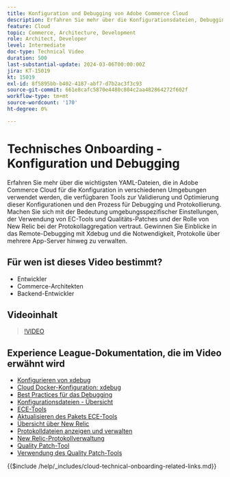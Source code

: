 ```yaml
---
title: Konfiguration und Debugging von Adobe Commerce Cloud
description: Erfahren Sie mehr über die Konfigurationsdateien, Debugging-Tools und die Protokollverwaltung von Adobe Commerce Cloud, die für DevOps, Systemadministratoren und Backend-Entwickler unerlässlich sind.
feature: Cloud
topic: Commerce, Architecture, Development
role: Architect, Developer
level: Intermediate
doc-type: Technical Video
duration: 500
last-substantial-update: 2024-03-06T00:00:00Z
jira: KT-15019
kt: 15019
exl-id: 8f5895bb-b402-4187-abf7-d7b2ac3f3c93
source-git-commit: 661e8cafc5870e4480c804c2aa482864272f602f
workflow-type: tm+mt
source-wordcount: '170'
ht-degree: 0%

---
```


# Technisches Onboarding - Konfiguration und Debugging

Erfahren Sie mehr über die wichtigsten YAML-Dateien, die in Adobe Commerce Cloud für die Konfiguration in verschiedenen Umgebungen verwendet werden, die verfügbaren Tools zur Validierung und Optimierung dieser Konfigurationen und den Prozess für Debugging und Protokollierung. Machen Sie sich mit der Bedeutung umgebungsspezifischer Einstellungen, der Verwendung von EC-Tools und Qualitäts-Patches und der Rolle von New Relic bei der Protokollaggregation vertraut. Gewinnen Sie Einblicke in das Remote-Debugging mit Xdebug und die Notwendigkeit, Protokolle über mehrere App-Server hinweg zu verwalten.

## Für wen ist dieses Video bestimmt?

- Entwickler
- Commerce-Architekten
- Backend-Entwickler

## Videoinhalt

>[!VIDEO](https://video.tv.adobe.com/v/3427709?learn=on)

## Experience League-Dokumentation, die im Video erwähnt wird

- [Konfigurieren von xdebug](https://experienceleague.adobe.com/docs/commerce-cloud-service/user-guide/develop/test/debug.html?lang=de)
- [Cloud Docker-Konfiguration: xdebug](https://developer.adobe.com/commerce/cloud-tools/docker/test/configure-xdebug/)
- [Best Practices für das Debugging](https://experienceleague.adobe.com/docs/commerce-operations/implementation-playbook/best-practices/development/debugging.html?lang=de)
- [Konfigurationsdateien - Übersicht](https://experienceleague.adobe.com/docs/commerce-cloud-service/user-guide/configure/overview.html?lang=de)
- [ECE-Tools](https://experienceleague.adobe.com/docs/commerce-cloud-service/user-guide/dev-tools/ece-tools/package-overview.html?lang=de)
- [Aktualisieren des Pakets ECE-Tools](https://experienceleague.adobe.com/docs/commerce-cloud-service/user-guide/dev-tools/ece-tools/update-package.html?lang=de)
- [Übersicht über New Relic](https://experienceleague.adobe.com/docs/commerce-cloud-service/user-guide/monitor/new-relic/new-relic-service.html?lang=de)
- [Protokolldateien anzeigen und verwalten](https://experienceleague.adobe.com/docs/commerce-cloud-service/user-guide/develop/test/log-locations.html?lang=de)
- [New Relic-Protokollverwaltung](https://experienceleague.adobe.com/docs/commerce-cloud-service/user-guide/monitor/new-relic/log-management.html?lang=de)
- [Quality Patch-Tool](https://experienceleague.adobe.com/tools/commerce-quality-patches/index.html?lang=de)
- [Verwendung des Quality Patch-Tools](https://experienceleague.adobe.com/docs/commerce-operations/tools/quality-patches-tool/usage.html?lang=de)

{{$include /help/_includes/cloud-technical-onboarding-related-links.md}}
